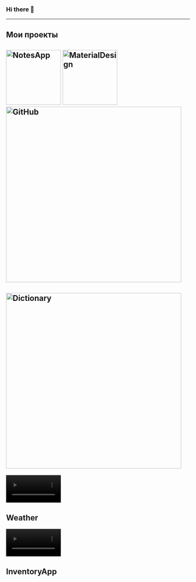 ### Hi there 👋

---
## Мои проекты

<img 
src="https://user-images.githubusercontent.com/69108210/144707887-38e042ee-1d19-43f8-a222-8f08488e5e63.jpg" width="150" title="NotesApp">  <img                                                                                 src="https://user-images.githubusercontent.com/69108210/144709587-87161e75-ab9d-47b3-ac91-bd16c3fc207d.jpg" width="150" title="MaterialDesign"> <img src="https://user-images.githubusercontent.com/69108210/145179268-5992c08e-539f-4795-aba4-97cb88ab7ded.jpg" width="480" title="GitHub"> 
---
<img 
src="https://user-images.githubusercontent.com/69108210/147564734-fe8627da-df3b-4fbe-90e7-09fc5d651ad9.jpg" width="480" title="Dictionary">
---

<video 
        src="https://user-images.githubusercontent.com/69108210/144711881-6437969f-88a6-4718-8739-02777c1e457b.mp4" width="150"></video> 
        
Weather
---
<video src="https://user-images.githubusercontent.com/69108210/145176895-ffc62361-0649-45b4-ad6b-0bc99597cfad.mp4" width="150"></video>

InventoryApp
---
